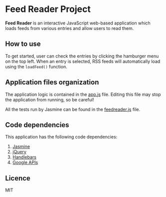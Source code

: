 # Feed Reader Project

**Feed Reader** is an interactive JavaScript web-based application which loads feeds from various entries and allow users to read them.

## How to use

To get started, user can check the entries by clicking the hamburger menu on the top left. When an entry is selected, RSS feeds will automatically load using the `loadFeed()` function.

## Application files organization

The application logic is contained in the [app.js](js/app.js) file. Editing this file may stop the application from running, so be careful!

All the tests run by Jasmine can be found in the [feedreader.js](spec/feedreader.js) file.

## Code dependencies

This application has the following code dependencies:
 1. [Jasmine](https://jasmine.github.io/)
 2. [jQuery](https://jquery.com/)
 3. [Handlebars](https://handlebarsjs.com/)
 4. [Google APIs](https://developers.google.com/api-client-library/)

## Licence

MIT
